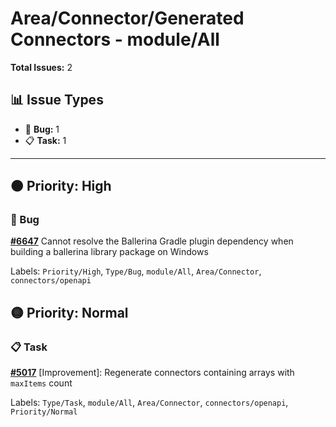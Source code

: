 # Area/Connector/Generated Connectors - module/All

**Total Issues:** 2

## 📊 Issue Types

- 🐛 **Bug:** 1
- 📋 **Task:** 1

---

## 🟠 Priority: High

### 🐛 Bug

**[#6647](https://github.com/ballerina-platform/ballerina-library/issues/6647)** Cannot resolve the Ballerina Gradle plugin dependency when building a ballerina library package on Windows

Labels: `Priority/High`, `Type/Bug`, `module/All`, `Area/Connector`, `connectors/openapi`

## 🟡 Priority: Normal

### 📋 Task

**[#5017](https://github.com/ballerina-platform/ballerina-library/issues/5017)** [Improvement]: Regenerate connectors containing arrays with `maxItems` count

Labels: `Type/Task`, `module/All`, `Area/Connector`, `connectors/openapi`, `Priority/Normal`

